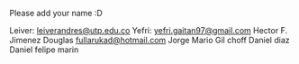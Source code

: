 Please add your name :D

Leiver: leiverandres@utp.edu.co
Yefri: yefri.gaitan97@gmail.com
Hector F. Jimenez
Douglas fullarukad@hotmail.com
Jorge Mario Gil
choff
Daniel diaz
Daniel felipe marin
